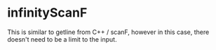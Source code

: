 # infinityScanF
This is similar to getline from C++ / scanF, however in this case, there doesn't need to be a limit to the input.
